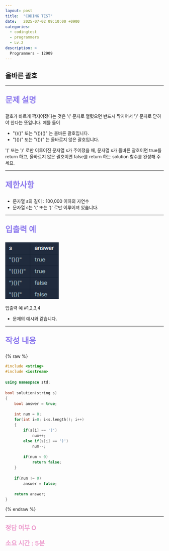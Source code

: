 ```yaml
---
layout: post
title:  "CODING TEST"
date:   2025-07-02 09:10:00 +0900
categories:
  - codingtest
  - programmers
  - Lv.2
description: >
  Programmers - 12909
---
```

## 올바른 괄호

---

<p style = "color:#8f7cee; font-size:25px; font-weight:bold">
문제 설명
</p>

괄호가 바르게 짝지어졌다는 것은 '(' 문자로 열렸으면 반드시 짝지어서 ')' 문자로 닫혀야 한다는 뜻입니다. 예를 들어

- "()()" 또는 "(())()" 는 올바른 괄호입니다.
- ")()(" 또는 "(()(" 는 올바르지 않은 괄호입니다.

'(' 또는 ')' 로만 이루어진 문자열 s가 주어졌을 때, 문자열 s가 올바른 괄호이면 true를 return 하고, 올바르지 않은 괄호이면 false를 return 하는 solution 함수를 완성해 주세요.

---

<p style = "color:#8f7cee; font-size:25px; font-weight:bold">
제한사항
</p>

- 문자열 s의 길이 : 100,000 이하의 자연수
- 문자열 s는 '(' 또는 ')' 로만 이루어져 있습니다.

---

<p style = "color:#8f7cee; font-size:25px; font-weight:bold">
입출력 예 
</p>

<img src = "/assets/img/codingtest/12909.png" width = "170" height = "180">

입출력 예 #1,2,3,4
- 문제의 예시와 같습니다.

---

<p style = "color:#8f7cee; font-size:25px; font-weight:bold">
작성 내용
</p>

{% raw %}
```cpp
#include <string>
#include <iostream>

using namespace std;

bool solution(string s)
{
    bool answer = true;

    int num = 0;
    for(int i=0; i<s.length(); i++)
    {
        if(s[i] == '(')
            num++;
        else if(s[i] == ')')
            num--;
        
        if(num < 0)
            return false;
    }

    if(num != 0)
        answer = false;

    return answer;
}
```
{% endraw %}

---

<p style = "color:#ed9ece; font-size:20px; font-weight:bold">
정답 여부 O
</p>

<p style = "color:#ed9ece; font-size:20px; font-weight:bold">
소요 시간 : 5분
</p>
